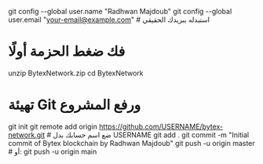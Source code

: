git config --global user.name "Radhwan Majdoub"
git config --global user.email "your-email@example.com"  # استبدله ببريدك الحقيقي

# فك ضغط الحزمة أولًا
unzip BytexNetwork.zip
cd BytexNetwork

# تهيئة Git ورفع المشروع
git init
git remote add origin https://github.com/USERNAME/bytex-network.git  # ضع اسم حسابك بدل USERNAME
git add .
git commit -m "Initial commit of Bytex blockchain by Radhwan Majdoub"
git push -u origin master  # أو: git push -u origin main
